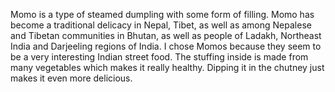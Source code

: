 Momo is a type of steamed dumpling with some form of filling. Momo has become a traditional delicacy in Nepal, Tibet, as well as among Nepalese and Tibetan communities in Bhutan, as well as people of Ladakh, Northeast India and Darjeeling regions of India. I chose Momos because they seem to be a very interesting Indian street food. The stuffing inside is made from many vegetables which makes it really healthy. Dipping it in the chutney just makes it even more delicious.
